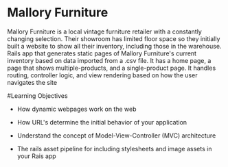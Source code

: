 # Mallory Furniture

Mallory Furniture is a local vintage furniture retailer with a constantly changing selection. Their showroom has limited floor space so they initially built a website to show all their inventory, including those in the warehouse. Rails app that generates static pages of Mallory Furniture's current inventory based on data imported from a .csv file.
It has a home page, a page that shows multiple-products, and a single-product page. It handles routing, controller logic, and view rendering based on how the user navigates the site

#Learning Objectives

* How dynamic webpages work on the web

* How URL's determine the initial behavior of your application

* Understand the concept of Model-View-Controller (MVC) architecture

* The rails asset pipeline for including stylesheets and image assets in your Rais app



